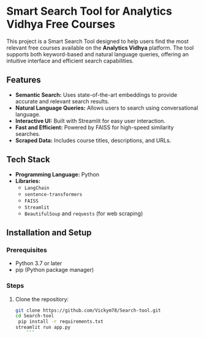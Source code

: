 # Smart Search Tool for Analytics Vidhya Free Courses

This project is a Smart Search Tool designed to help users find the most relevant free courses available on the **Analytics Vidhya** platform. The tool supports both keyword-based and natural language queries, offering an intuitive interface and efficient search capabilities.

## Features

- **Semantic Search:** Uses state-of-the-art embeddings to provide accurate and relevant search results.
- **Natural Language Queries:** Allows users to search using conversational language.
- **Interactive UI:** Built with Streamlit for easy user interaction.
- **Fast and Efficient:** Powered by FAISS for high-speed similarity searches.
- **Scraped Data:** Includes course titles, descriptions, and URLs.

## Tech Stack

- **Programming Language:** Python
- **Libraries:**
  - `LangChain`
  - `sentence-transformers`
  - `FAISS`
  - `Streamlit`
  - `BeautifulSoup` and `requests` (for web scraping)

## Installation and Setup

### Prerequisites

- Python 3.7 or later
- pip (Python package manager)

### Steps

1. Clone the repository:
   ```bash
   git clone https://github.com/Vickym78/Search-tool.git
   cd Search-tool
    pip install -r requirements.txt
   streamlit run app.py
       ```
